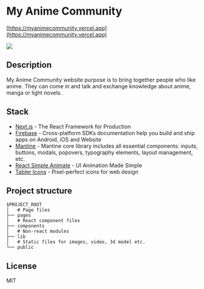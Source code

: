 # My Anime Community

[https://myanimecommunity.vercel.app](https://myanimecommunity.vercel.app)

<img src="https://i.ibb.co/mhVXDPw/1.png">

## Description

My Anime Community website purpose is to bring together people who like anime. They can come in and talk and exchange knowledge about anime, manga or light novels.

## Stack

- [Next.js](https://nextjs.org/) - The React Framework for Production
- [Firebase](https://firebase.google.com/) - Cross-platform SDKs documentation help you build and ship apps on Android, iOS and Website
- [Mantine](https://mantine.dev/) - Mantine core library includes all essential components: inputs, buttons, modals, popovers, typography elements, layout management, etc.
- [React Simple Animate](https://react-simple-animate.vercel.app/) - UI Animation Made Simple
- [Tabler Icons](https://github.com/tabler/tabler-icons) - Pixel-perfect icons for web design

## Project structure

```
$PROJECT_ROOT
│   # Page files
├── pages
│   # React component files
├── components
│   # Non-react modules
├── lib
│   # Static files for images, video, 3d model etc.
└── public
```

## License

MIT
